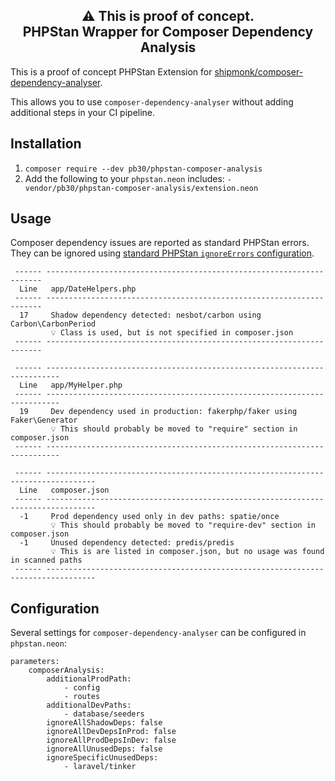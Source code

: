 <h2 align="center">
    ⚠️ This is proof of concept.<br/>
    PHPStan Wrapper for Composer Dependency Analysis
</h2>

This is a proof of concept PHPStan Extension for [shipmonk/composer-dependency-analyser](https://github.com/shipmonk-rnd/composer-dependency-analyser).

This allows you to use `composer-dependency-analyser` without adding additional steps in your CI pipeline.

## Installation

1. `composer require --dev pb30/phpstan-composer-analysis`
2. Add the following to your `phpstan.neon` includes: `- vendor/pb30/phpstan-composer-analysis/extension.neon` 

## Usage
Composer dependency issues are reported as standard PHPStan errors. They can be ignored using [standard PHPStan `ignoreErrors` configuration](https://phpstan.org/user-guide/ignoring-errors#ignoring-in-configuration-file).

```
 ------ ---------------------------------------------------------------------
  Line   app/DateHelpers.php
 ------ ---------------------------------------------------------------------
  17     Shadow dependency detected: nesbot/carbon using Carbon\CarbonPeriod
         💡 Class is used, but is not specified in composer.json
 ------ ---------------------------------------------------------------------
 
 ------ -------------------------------------------------------------------------
  Line   app/MyHelper.php
 ------ -------------------------------------------------------------------------
  19     Dev dependency used in production: fakerphp/faker using Faker\Generator
         💡 This should probably be moved to "require" section in composer.json
 ------ -------------------------------------------------------------------------

 ------ ---------------------------------------------------------------------------------
  Line   composer.json
 ------ ---------------------------------------------------------------------------------
  -1     Prod dependency used only in dev paths: spatie/once
         💡 This should probably be moved to "require-dev" section in composer.json
  -1     Unused dependency detected: predis/predis
         💡 This is are listed in composer.json, but no usage was found in scanned paths
 ------ ---------------------------------------------------------------------------------
```

## Configuration

Several settings for `composer-dependency-analyser` can be configured in `phpstan.neon`:

```neon
parameters:
    composerAnalysis:
        additionalProdPath:
            - config
            - routes
        additionalDevPaths:
            - database/seeders
        ignoreAllShadowDeps: false
        ignoreAllDevDepsInProd: false
        ignoreAllProdDepsInDev: false
        ignoreAllUnusedDeps: false
        ignoreSpecificUnusedDeps:
            - laravel/tinker
```